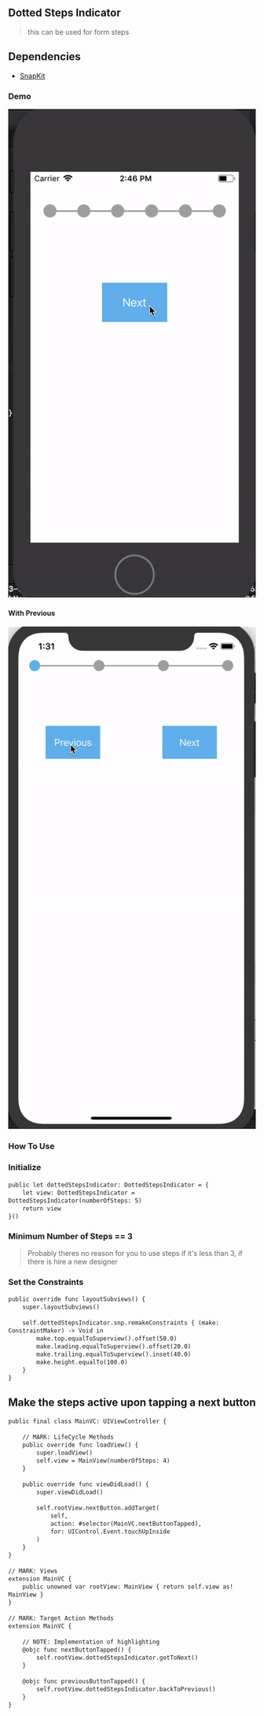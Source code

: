 ## Dotted Steps Indicator

> this can be used for form steps

## Dependencies
-  [SnapKit](http://snapkit.io/)

### Demo
![alt text](https://github.com/vlainvaldez/DotStepIndicator/blob/stachViewImplementation/dottedStepIndicator.gif)

#### With Previous
![alt text](https://github.com/vlainvaldez/DotStepIndicator/blob/stachViewImplementation/withPrevious.gif)

### How To Use


### Initialize
```
public let dottedStepsIndicator: DottedStepsIndicator = {
    let view: DottedStepsIndicator = DottedStepsIndicator(numberOfSteps: 5)
    return view
}()
```

### Minimum Number of Steps == 3
> Probably theres no reason for you to use steps if it's less than 3, if there is hire a new designer

### Set the Constraints

```
public override func layoutSubviews() {
    super.layoutSubviews()
    
    self.dottedStepsIndicator.snp.remakeConstraints { (make: ConstraintMaker) -> Void in
        make.top.equalToSuperview().offset(50.0)
        make.leading.equalToSuperview().offset(20.0)
        make.trailing.equalToSuperview().inset(40.0)
        make.height.equalTo(100.0)
    }
}
```

## Make the steps active upon tapping a next button
```
public final class MainVC: UIViewController {
    
    // MARK: LifeCycle Methods
    public override func loadView() {
        super.loadView()
        self.view = MainView(numberOfSteps: 4)
    }
    
    public override func viewDidLoad() {
        super.viewDidLoad()
        
        self.rootView.nextButton.addTarget(
            self,
            action: #selector(MainVC.nextButtonTapped),
            for: UIControl.Event.touchUpInside
        )
    }
}

// MARK: Views
extension MainVC {
    public unowned var rootView: MainView { return self.view as! MainView }
}

// MARK: Target Action Methods
extension MainVC {

	// NOTE: Implementation of highlighting
    @objc func nextButtonTapped() {
        self.rootView.dottedStepsIndicator.gotToNext()
    }
    
    @objc func previousButtonTapped() {
        self.rootView.dottedStepsIndicator.backToPrevious()
    }
}
```
